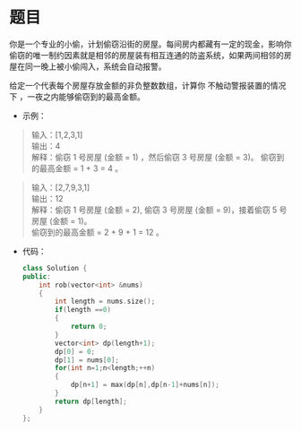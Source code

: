# 题目
你是一个专业的小偷，计划偷窃沿街的房屋。每间房内都藏有一定的现金，影响你偷窃的唯一制约因素就是相邻的房屋装有相互连通的防盗系统，如果两间相邻的房屋在同一晚上被小偷闯入，系统会自动报警。

给定一个代表每个房屋存放金额的非负整数数组，计算你 不触动警报装置的情况下 ，一夜之内能够偷窃到的最高金额。

 

* 示例：
>输入：[1,2,3,1]<br>
输出：4<br>
解释：偷窃 1 号房屋 (金额 = 1) ，然后偷窃 3 号房屋 (金额 = 3)。
     偷窃到的最高金额 = 1 + 3 = 4 。

>输入：[2,7,9,3,1]<br>
输出：12<br>
解释：偷窃 1 号房屋 (金额 = 2), 偷窃 3 号房屋 (金额 = 9)，接着偷窃 5 号房屋 (金额 = 1)。<br>
     偷窃到的最高金额 = 2 + 9 + 1 = 12 。

* 代码：
    ```C++
    class Solution {
    public:
        int rob(vector<int> &nums)
        {
            int length = nums.size();
            if(length ==0)
            {
                return 0;
            }
            vector<int> dp(length+1);
            dp[0] = 0;
            dp[1] = nums[0];
            for(int n=1;n<length;++n)
            {
                dp[n+1] = max(dp[n],dp[n-1]+nums[n]);
            }
            return dp[length];
        }
    };
    ```